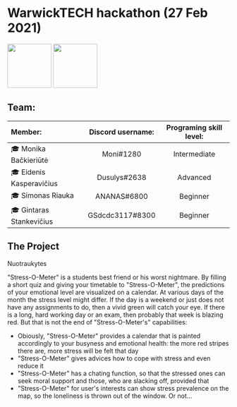 # WarwickTECH hackathon (27 Feb 2021)

<img src="https://en.ktu.edu/wp-content/uploads/sites/5/2016/08/KTU-EN.svg" height="100" />
<img src="https://studentams.ktu.edu/wp-content/uploads/sites/54/2016/09/Gifted-300x141.png" height="100" />

## Team: 

| Member: | Discord username: | Programing skill level: |
| :------------------------- |:---------------------:| :---------------------------:|
| 🎓 Monika Bačkieriūtė     | Moni#1280 | Intermediate |
| 🎓 Eidenis Kasperavičius  | Dusulys#2638 | Advanced |
| 🎓 Simonas Riauka         | ANANAS#6800 | Beginner |
| 🎓 Gintaras Stankevičius  | GSdcdc3117#8300 | Beginner |

## The Project  

Nuotraukytes  

"Stress-O-Meter" is a students best friend or his worst nightmare. By filling a short quiz and giving your timetable to "Stress-O-Meter", the predictions of your emotional level are visualized on a calendar. At various days of the month the stress level might differ. If the day is a weekend or just does not have any assignments to do, then a vivid green will catch your eye. If there is a long, hard working day or an exam, then probably that week is blazing red. But that is not the end of "Stress-O-Meter's" capabilities:  
* Obiously, "Stress-O-Meter" provides a calendar that is painted accordingly to your busyness and emotional health: the more red stripes there are, more stress will be felt that day  
* "Stress-O-Meter" gives advices how to cope with stress and even reduce it  
* "Stress-O-Meter" has a chating function, so that the stressed ones can seek moral support and those, who are slacking off, provided that  
* "Stress-O-Meter" for user's interests can show stress prevalence on the map, so the loneliness is thrown out of the window. Or not...  
